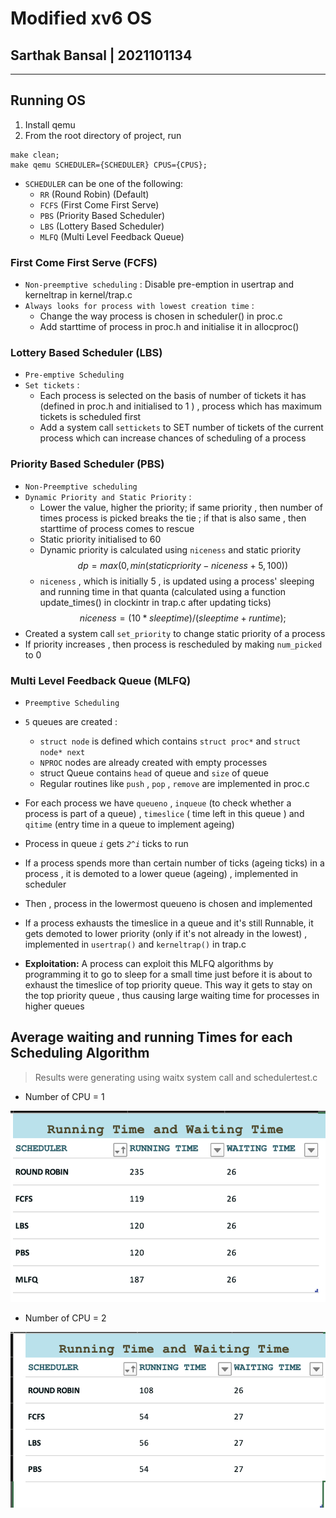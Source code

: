 
# Modified xv6 OS

## Sarthak Bansal | 2021101134

---

## Running OS

1. Install qemu
2. From the root directory of project, run 
```
make clean;
make qemu SCHEDULER={SCHEDULER} CPUS={CPUS};
```

- `SCHEDULER` can be one of the following:
  - `RR` (Round Robin) (Default)
  - `FCFS` (First Come First Serve)
  - `PBS` (Priority Based Scheduler)
  - `LBS` (Lottery Based Scheduler)
  - `MLFQ` (Multi Level Feedback Queue)



### First Come First Serve (FCFS)

- `Non-preemptive scheduling` : Disable pre-emption in usertrap and kerneltrap in kernel/trap.c
- `Always looks for process with lowest creation time` : 
     - Change the way process is chosen in scheduler() in proc.c
     - Add starttime of process in proc.h and initialise it in allocproc()

### Lottery Based Scheduler (LBS)
-  `Pre-emptive Scheduling`
-  `Set tickets` : 
    -  Each process is selected on the basis of number of tickets it has (defined in proc.h and initialised to 1 ) , process which has maximum tickets is scheduled first
    -  Add a system call `settickets` to SET number of tickets of the current process which can increase chances of scheduling of a process

### Priority Based Scheduler (PBS)

- `Non-Preemptive scheduling`
- `Dynamic Priority and Static Priority` :
    - Lower the value, higher the priority; if same priority , then number of times process is picked breaks the tie ; if that is also same , then starttime of process comes to rescue
    - Static priority initialised to 60
    - Dynamic priority is calculated using `niceness` and static priority
    $$dp = max(0, min(staticpriority - niceness + 5, 100))$$
    - `niceness` , which is initially 5 , is updated using a process' sleeping and running time in that quanta (calculated using a function update_times() in clockintr in trap.c after updating ticks)
    $$niceness=(10*sleeptime)/(sleeptime + runtime);$$
- Created a system call `set_priority` to change static priority of a process
- If priority increases , then process is rescheduled by making `num_picked` to 0

### Multi Level Feedback Queue (MLFQ)

- `Preemptive Scheduling`
- `5` queues are created :
    - `struct node` is defined which contains `struct proc*` and `struct node* next`
    - `NPROC` nodes are already created with empty processes
    - struct Queue contains `head` of queue and `size` of queue
    - Regular routines like `push` , `pop` , `remove` are implemented in proc.c
- For each process we have `queueno` , `inqueue` (to check whether a process is part of a queue) ,  `timeslice` ( time left in this queue ) and `qitime` (entry time in a queue to implement ageing)
- Process in queue _`i`_ gets _`2^i`_ ticks to run
- If a process spends more than certain number of ticks (ageing ticks) in a process , it is demoted to a lower queue (ageing) , implemented in scheduler
- Then  , process in the lowermost queueno is chosen and implemented
- If a process exhausts the timeslice in a queue and it's still Runnable, it gets demoted to lower priority (only if it's not already in the lowest) , implemented in `usertrap()` and `kerneltrap()` in trap.c

- **Exploitation:** A process can exploit this MLFQ algorithms by programming it to go to sleep for a small time just before it is about to exhaust the timeslice of top priority queue. This way it gets to stay on the top priority queue , thus causing large waiting time for processes in higher queues

## Average waiting and running Times for each Scheduling Algorithm
> Results were generating using waitx system call and schedulertest.c 

- Number of CPU = 1
    
 ![alt text](./img1.png) 

- Number of CPU = 2

![2 CPU total time](./img2.png)

